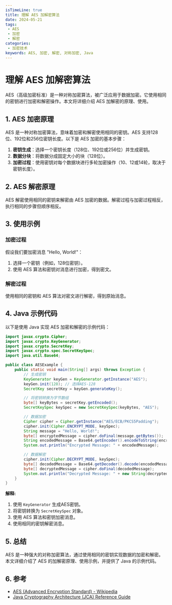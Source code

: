```yaml
---
isTimeLine: true
title: 理解 AES 加解密算法
date: 2024-05-21
tags:
 - AES
 - 加密
 - 解密
categories:
 - 加密技术
keywords: AES, 加密, 解密, 对称加密, Java
---
```


# 理解 AES 加解密算法

AES（高级加密标准）是一种对称加密算法，被广泛应用于数据加密。它使用相同的密钥进行加密和解密操作。本文将详细介绍 AES 加解密的原理、使用。

## 1. AES 加密原理

AES 是一种对称加密算法，意味着加密和解密使用相同的密钥。AES 支持128位、192位和256位密钥长度。以下是 AES 加密的基本步骤：

1. **密钥生成**：选择一个密钥长度（128位、192位或256位）并生成密钥。
2. **数据分块**：将数据分成固定大小的块（128位）。
3. **加密过程**：使用密钥对每个数据块进行多轮加密操作（10、12或14轮，取决于密钥长度）。

## 2. AES 解密原理

AES 解密使用相同的密钥来解密由 AES 加密的数据。解密过程与加密过程相反，执行相同的步骤但顺序相反。

## 3. 使用示例

### 加密过程

假设我们要加密消息 "Hello, World!"：

1. 选择一个密钥（例如，128位密钥）。
2. 使用 AES 算法和密钥对消息进行加密，得到密文。

### 解密过程

使用相同的密钥和 AES 算法对密文进行解密，得到原始消息。

## 4. Java 示例代码

以下是使用 Java 实现 AES 加密和解密的示例代码：

```java
import javax.crypto.Cipher;
import javax.crypto.KeyGenerator;
import javax.crypto.SecretKey;
import javax.crypto.spec.SecretKeySpec;
import java.util.Base64;

public class AESExample {
    public static void main(String[] args) throws Exception {
        // 生成密钥
        KeyGenerator keyGen = KeyGenerator.getInstance("AES");
        keyGen.init(128); // 选择AES-128
        SecretKey secretKey = keyGen.generateKey();

        // 将密钥转换为字节数组
        byte[] keyBytes = secretKey.getEncoded();
        SecretKeySpec keySpec = new SecretKeySpec(keyBytes, "AES");

        // 数据加密
        Cipher cipher = Cipher.getInstance("AES/ECB/PKCS5Padding");
        cipher.init(Cipher.ENCRYPT_MODE, keySpec);
        String message = "Hello, World!";
        byte[] encryptedMessage = cipher.doFinal(message.getBytes());
        String encodedMessage = Base64.getEncoder().encodeToString(encryptedMessage);
        System.out.println("Encrypted Message: " + encodedMessage);

        // 数据解密
        cipher.init(Cipher.DECRYPT_MODE, keySpec);
        byte[] decodedMessage = Base64.getDecoder().decode(encodedMessage);
        byte[] decryptedMessage = cipher.doFinal(decodedMessage);
        System.out.println("Decrypted Message: " + new String(decryptedMessage));
    }
}
```

**解释:**

1. 使用 `KeyGenerator` 生成AES密钥。
2. 将密钥转换为 `SecretKeySpec` 对象。
3. 使用 AES 算法和密钥加密消息。
4. 使用相同的密钥解密消息。

## 5. 总结

AES 是一种强大的对称加密算法，通过使用相同的密钥实现数据的加密和解密。本文详细介绍了 AES 的加解密原理、使用示例，并提供了 Java 的示例代码。

## 6. 参考

* [AES (Advanced Encryption Standard) - Wikipedia](https://en.wikipedia.org/wiki/Advanced_Encryption_Standard)
* [Java Cryptography Architecture (JCA) Reference Guide](https://docs.oracle.com/javase/8/docs/technotes/guides/security/crypto/CryptoSpec.html)